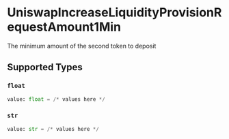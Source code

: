# UniswapIncreaseLiquidityProvisionRequestAmount1Min

The minimum amount of the second token to deposit


## Supported Types

### `float`

```python
value: float = /* values here */
```

### `str`

```python
value: str = /* values here */
```

